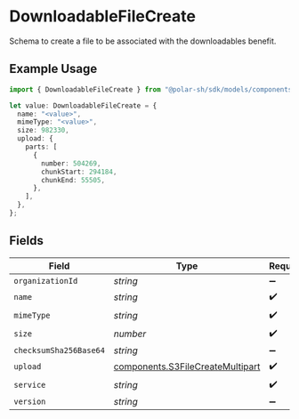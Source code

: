 # DownloadableFileCreate

Schema to create a file to be associated with the downloadables benefit.

## Example Usage

```typescript
import { DownloadableFileCreate } from "@polar-sh/sdk/models/components";

let value: DownloadableFileCreate = {
  name: "<value>",
  mimeType: "<value>",
  size: 982330,
  upload: {
    parts: [
      {
        number: 504269,
        chunkStart: 294184,
        chunkEnd: 55505,
      },
    ],
  },
};
```

## Fields

| Field                                                                                | Type                                                                                 | Required                                                                             | Description                                                                          |
| ------------------------------------------------------------------------------------ | ------------------------------------------------------------------------------------ | ------------------------------------------------------------------------------------ | ------------------------------------------------------------------------------------ |
| `organizationId`                                                                     | *string*                                                                             | :heavy_minus_sign:                                                                   | N/A                                                                                  |
| `name`                                                                               | *string*                                                                             | :heavy_check_mark:                                                                   | N/A                                                                                  |
| `mimeType`                                                                           | *string*                                                                             | :heavy_check_mark:                                                                   | N/A                                                                                  |
| `size`                                                                               | *number*                                                                             | :heavy_check_mark:                                                                   | N/A                                                                                  |
| `checksumSha256Base64`                                                               | *string*                                                                             | :heavy_minus_sign:                                                                   | N/A                                                                                  |
| `upload`                                                                             | [components.S3FileCreateMultipart](../../models/components/s3filecreatemultipart.md) | :heavy_check_mark:                                                                   | N/A                                                                                  |
| `service`                                                                            | *string*                                                                             | :heavy_check_mark:                                                                   | N/A                                                                                  |
| `version`                                                                            | *string*                                                                             | :heavy_minus_sign:                                                                   | N/A                                                                                  |